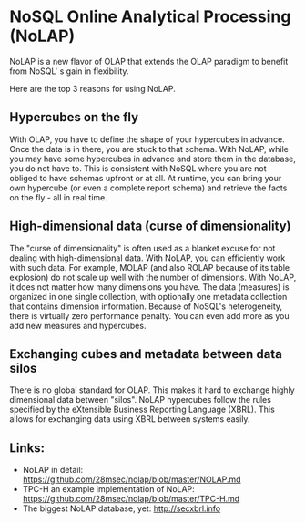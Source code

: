 # NoSQL Online Analytical Processing (NoLAP)

NoLAP is a new flavor of OLAP that extends the OLAP paradigm to benefit from NoSQL' s gain in flexibility.

Here are the top 3 reasons for using NoLAP.

## Hypercubes on the fly
With OLAP, you have to define the shape of your hypercubes in advance. Once the data is in there, you are stuck to that schema.
With NoLAP, while you may have some hypercubes in advance and store them in the database, you do not have to. This is consistent with NoSQL where you are not obliged to have schemas upfront or at all.
At runtime, you can bring your own hypercube (or even a complete report schema) and retrieve the facts on the fly - all in real time.
 
## High-dimensional data (curse of dimensionality)
The "curse of dimensionality" is often used as a blanket excuse for not dealing with high-dimensional data. 
With NoLAP, you can efficiently work with such data.
For example, MOLAP (and also ROLAP because of its table explosion) do not scale up well with the number of dimensions.
With NoLAP, it does not matter how many dimensions you have. The data (measures) is organized in one single collection, with optionally one metadata collection that contains dimension information.
Because of NoSQL's heterogeneity, there is virtually zero performance penalty.
You can even add more as you add new measures and hypercubes.


## Exchanging cubes and metadata between data silos
There is no global standard for OLAP.
This makes it hard to exchange highly dimensional data between "silos".
NoLAP hypercubes follow the rules specified by the eXtensible Business Reporting Language (XBRL).
This allows for exchanging data using XBRL between systems easily.

## Links:

- NoLAP in detail: https://github.com/28msec/nolap/blob/master/NOLAP.md
- TPC-H an example implementation of NoLAP: https://github.com/28msec/nolap/blob/master/TPC-H.md
- The biggest NoLAP database, yet: http://secxbrl.info
